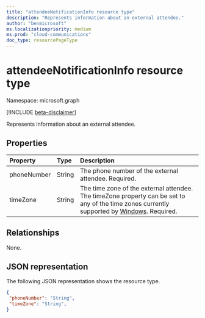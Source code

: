 ```yaml
---
title: "attendeeNotificationInfo resource type"
description: "Represents information about an external attendee."
author: "benmicrosoft"
ms.localizationpriority: medium
ms.prod: "cloud-communications"
doc_type: resourcePageType
---
```


# attendeeNotificationInfo resource type

Namespace: microsoft.graph

[!INCLUDE [beta-disclaimer](../../includes/beta-disclaimer.md)]

Represents information about an external attendee.

## Properties
|Property|Type|Description|
|:---|:---|:---|
|phoneNumber|String|The phone number of the external attendee. Required.|
|timeZone|String|The time zone of the external attendee. The timeZone property can be set to any of the time zones currently supported by [Windows](https://learn.microsoft.com/en-us/windows-hardware/manufacture/desktop/default-time-zones). Required.|

## Relationships
None.

## JSON representation
The following JSON representation shows the resource type.

<!-- {
  "blockType": "resource",
  "optionalProperties": [
  ],
   "@odata.type": "microsoft.graph.attendeeNotificationInfo"
}-->
   ```json
{
    "phoneNumber": "String",
    "timeZone": "String",
}
```
